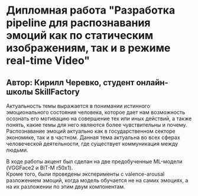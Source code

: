 # Дипломная работа "Разработка pipeline для распознавания эмоций как по статическим изображениям, так и в режиме real-time Video"

## Автор: Кирилл Черевко, студент онлайн-школы SkillFactory

Актуальность темы выражается в понимании истинного эмоционального состояния человека, 
которое дает нам возможность осознать его мотивацию на совершение тех или иных действий, 
а также понять, какие темы для него являются более чувствительны и почему.
Распознавание эмоций актуально как в государственном секторе экономике, так и в частном. 
Данная тема актуальна во всех сферах человеческой деятельности, где существует коммуникация между людьми. 

В ходе работы акцент был сделан на две предобученные ML-модели (VGGFace2 и BiT-M r50x1).   
Кроме того, были проведены эксперименты с valence-arousal разложением эмоций, когда модель обучается не на самих эмоциях, а на их разложении по этим двум компонентам.

